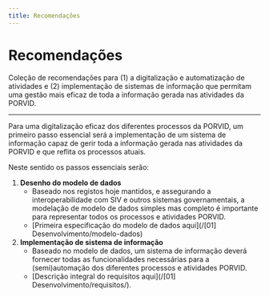 ```yaml
---
title: Recomendações
---
```


# Recomendações

Coleção de recomendações para (1) a digitalização e automatização de atividades e (2) implementação de sistemas de informação que permitam uma gestão mais eficaz de toda a informação gerada nas atividades da PORVID.



---



Para uma digitalização eficaz dos diferentes processos da PORVID, um primeiro passo essencial será a implementação de um sistema de informação capaz de gerir toda a informação gerada nas atividades da PORVID e que reflita os processos atuais.

Neste sentido os passos essenciais serão:

1.   **Desenho do modelo de dados**
     +   Baseado nos registos hoje mantidos, e assegurando a interoperabilidade com SIV e outros sistemas governamentais, a modelação de modelo de dados simples mas completo é importante para representar todos os processos e atividades PORVID.
     +   [Primeira especificação do modelo de dados aqui](/[01] Desenvolvimento/modelo-dados)
1.   **Implementação de sistema de informação**
     +   Baseado no modelo de dados, um sistema de informação deverá fornecer todas as funcionalidades necessárias para a (semi)automação dos diferentes processos e atividades PORVID.
     +   [Descrição integral do requisitos aqui](/[01] Desenvolvimento/requisitos/).

